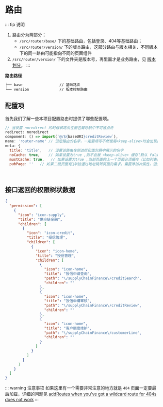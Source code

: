 # 路由

::: tip 说明
1. 路由分为两部分：
    - `/src/router/base/` 下的基础路由，包括登录、404等基础路由；
    - `/src/router/version/` 下的版本路由，这部分路由与版本相关，不同版本下的同一路由可能指向不同的页面组件
2. `/src/router/version/` 下的文件夹是版本号，再里面才是业务路由，见 [版本划分](version.html)。
:::

**路由路径**

```bash
├── base                 // 基础路由
└── version              // 版本控制路由
```

## 配置项

首先我们了解一些本项目配置路由时提供了哪些配置项。

```js
// 当设置 noredirect 的时候该路由在面包屑导航中不可被点击
redirect: noredirect
component: () => import(`@/${baseURI}creditReview`),
name: 'router-name' // 设定路由的名字，一定要填写不然使用<keep-alive>时会出现各种问题
meta: {
  title: 'title',   // 设置该路由在侧边栏和面包屑中展示的名字
  noCache: true,    // 如果设置为true ,则不会被 <keep-alive> 缓存(默认 false)
  mustCache: true,   // 如果设置为true ,当前页面的上一个页面必须缓存（比如列表页A跳转详情页A1，列表页A需要缓存，但是列表页A跳转其他页面B是不需要缓存的，这时详情页A1需要设置mustCache：true，页面A组件必须设置为name，且格式为大驼峰）
  pubPage: ''   // 如果二级页面有单独通过地址跳转页面的需求，需要添加次属性，值为其对应的一级页面的路由地址

```

<br>

## 接口返回的权限树状数据

```json
{
  "permission": [
    {
      "icon": "icon-supply",
      "title": "供应链金融",
      "children": [
        {
          "icon": "icon-credit",
          "title": "授信管理",
          "children": [
            {
              "icon": "icon-home",
              "title": "授信管理",
              "children": [
                {
                  "icon": "icon-home",
                  "title": "授信申请查询",
                  "path": "\/supplyChainFinance\/creditSearch",
                  "children": ""
                },
                {
                  "icon": "icon-home",
                  "title": "授信申请审核",
                  "path": "\/supplyChainFinance\/creditReview",
                  "children": ""
                },
                {
                  "icon": "icon-home",
                  "title": "客户额度维护",
                  "path": "\/supplyChainFinance\/customerLine",
                  "children": ""
                }
              ]
            }
          ]
        }
      ]
    }
  ]
}
```

::: warning 注意事项
如果这里有一个需要非常注意的地方就是 `404` 页面一定要最后加载，详细的问题见 [addRoutes when you've got a wildcard route for 404s does not work](https://github.com/vuejs/vue-router/issues/1176)
:::

<br>
